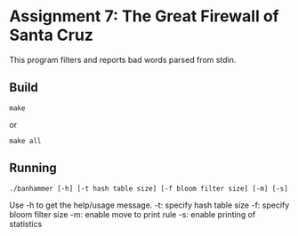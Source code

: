 # Assignment 7: The Great Firewall of Santa Cruz

This program filters and reports bad words parsed from stdin.

## Build
```
make
```
or
```
make all
```

## Running
```
./banhammer [-h] [-t hash table size] [-f bloom filter size] [-m] [-s]
```
Use -h to get the help/usage message.
-t: specify hash table size
-f: specify bloom filter size
-m: enable move to print rule
-s: enable printing of statistics
